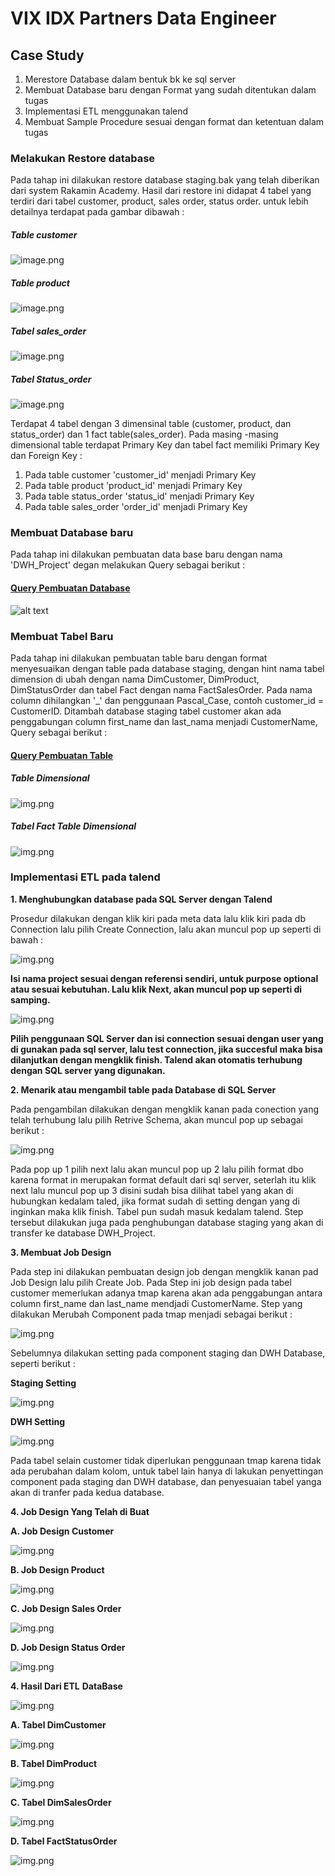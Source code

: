 # **VIX IDX Partners Data Engineer**

## **Case Study**
1. Merestore Database dalam bentuk bk ke sql server
2. Membuat Database baru dengan Format yang sudah ditentukan dalam tugas
3. Implementasi ETL menggunakan talend 
4. Membuat Sample Procedure sesuai dengan format dan ketentuan dalam tugas

### **Melakukan Restore database**
Pada tahap ini dilakukan restore database staging.bak yang telah diberikan dari system Rakamin Academy. Hasil dari restore ini didapat 4 tabel yang terdiri dari tabel customer, product, sales order, status order. untuk lebih detailnya terdapat pada gambar dibawah :

##### **Table customer**

![image.png](https://github.com/Ujeeg/VIX-ID-X-Pertners-Data-Engineer/blob/c659daa029afca4090fbf0ad998c0f79a6289a6c/staging.customer.png) 

##### **Table product**

![image.png](https://github.com/Ujeeg/VIX-ID-X-Pertners-Data-Engineer/blob/c659daa029afca4090fbf0ad998c0f79a6289a6c/staging.product.png)

##### **Tabel sales_order**

![image.png](https://github.com/Ujeeg/VIX-ID-X-Pertners-Data-Engineer/blob/c659daa029afca4090fbf0ad998c0f79a6289a6c/staging.sales%20_order.png)

##### **Tabel Status_order**

![image.png](https://github.com/Ujeeg/VIX-ID-X-Pertners-Data-Engineer/blob/c659daa029afca4090fbf0ad998c0f79a6289a6c/staging.status_order.png)


Terdapat 4 tabel dengan 3 dimensinal table (customer, product, dan status_order) dan 1 fact table(sales_order). Pada masing -masing dimensional table terdapat Primary Key dan tabel fact memiliki Primary Key dan Foreign Key :
1. Pada table customer 'customer_id' menjadi Primary Key
2. Pada table product 'product_id' menjadi Primary Key
3. Pada table status_order 'status_id' menjadi Primary Key
4. Pada table sales_order 'order_id' menjadi Primary Key



### **Membuat Database baru**
Pada tahap ini dilakukan pembuatan data base baru dengan nama 'DWH_Project' degan melakukan Query sebagai berikut :
#### [Query Pembuatan Database](https://github.com/Ujeeg/VIX-ID-X-Pertners-Data-Engineer/blob/a4f9f7f675c32d827486557c8f8e7a3f6fd904b7/Create%20database.sql)


![alt text](https://github.com/Ujeeg/VIX-ID-X-Pertners-Data-Engineer/blob/2b53d6edd1747bb07542c10588ab9610d2a25d2c/DWH%20database.png)


### **Membuat Tabel Baru**
Pada tahap ini dilakukan pembuatan table baru dengan format menyesuaikan dengan table pada database staging, dengan hint nama tabel dimension di ubah dengan nama DimCustomer, DimProduct, DimStatusOrder dan tabel Fact dengan nama FactSalesOrder. Pada nama column dihilangkan '_' dan penggunaan Pascal_Case, contoh customer_id = CustomerID. Ditambah database staging tabel customer akan ada penggabungan column first_name dan last_nama menjadi CustomerName,  Query sebagai berikut :
#### [Query Pembuatan Table](https://github.com/Ujeeg/VIX-ID-X-Pertners-Data-Engineer/blob/a4f9f7f675c32d827486557c8f8e7a3f6fd904b7/Create%20Table.sql)

##### **Table Dimensional**

![img.png](https://github.com/Ujeeg/VIX-ID-X-Pertners-Data-Engineer/blob/a4f9f7f675c32d827486557c8f8e7a3f6fd904b7/DWH%20database%20dimensional.png) 

##### **Tabel Fact Table Dimensional**

![img.png](https://github.com/Ujeeg/VIX-ID-X-Pertners-Data-Engineer/blob/a4f9f7f675c32d827486557c8f8e7a3f6fd904b7/DWH%20database%20fact.png)


### **Implementasi ETL pada talend**

**1.  Menghubungkan database pada SQL Server dengan Talend**

Prosedur dilakukan dengan klik kiri pada meta data lalu klik kiri pada db Connection lalu pilih Create Connection, lalu akan muncul pop up seperti di bawah :

![img.png](https://github.com/Ujeeg/VIX-ID-X-Pertners-Data-Engineer/blob/83dbaecfb04ae8b74723b2603c22d939fa77219b/DWH%20connect%201.png)

**Isi nama project sesuai dengan referensi sendiri, untuk purpose optional atau sesuai kebutuhan. Lalu klik Next, akan muncul pop up seperti di samping.**

![img.png](https://github.com/Ujeeg/VIX-ID-X-Pertners-Data-Engineer/blob/83dbaecfb04ae8b74723b2603c22d939fa77219b/DWH%20connect%202.png)

**Pilih penggunaan SQL Server dan isi connection sesuai dengan user yang di gunakan pada sql server, lalu test connection, jika succesful maka bisa dilanjutkan dengan mengklik finish. Talend akan otomatis terhubung dengan SQL server yang digunakan.**


**2.  Menarik atau mengambil table pada Database di SQL Server**

Pada pengambilan dilakukan dengan mengklik kanan pada conection yang telah terhubung lalu pilih Retrive Schema, akan muncul pop up sebagai berikut :

![img.png](https://github.com/Ujeeg/VIX-ID-X-Pertners-Data-Engineer/blob/4d989de4834da9dea61206bfbb3419c376f0db4e/ambil%20scheme%20lengkap.png)

Pada pop up 1 pilih next lalu akan muncul pop up 2 lalu pilih format dbo karena format in merupakan format default dari sql server, seterlah itu klik next lalu muncul pop up 3 disini sudah bisa dilihat tabel yang akan di hubungkan kedalam taled, jika format sudah di setting dengan yang di inginkan maka klik finish. Tabel pun sudah masuk kedalam talend. Step tersebut dilakukan juga pada penghubungan database staging yang akan di transfer ke database DWH_Project.


**3.  Membuat Job Design**

Pada step ini dilakukan pembuatan design job dengan mengklik kanan pad Job Design lalu pilih Create Job. Pada Step ini job design pada tabel customer memerlukan adanya tmap karena akan ada penggabungan antara column first_name dan last_name mendjadi CustomerName. Step yang dilakukan Merubah Component pada tmap menjadi sebagai berikut :

![img.png](https://github.com/Ujeeg/VIX-ID-X-Pertners-Data-Engineer/blob/4d989de4834da9dea61206bfbb3419c376f0db4e/etl.png)

Sebelumnya dilakukan setting pada component staging dan DWH Database, seperti berikut : 

**Staging Setting**


![img.png](https://github.com/Ujeeg/VIX-ID-X-Pertners-Data-Engineer/blob/4d989de4834da9dea61206bfbb3419c376f0db4e/Stagging.etl.png)

**DWH Setting**

![img.png](https://github.com/Ujeeg/VIX-ID-X-Pertners-Data-Engineer/blob/4d989de4834da9dea61206bfbb3419c376f0db4e/DWH.etl.png)

Pada tabel selain customer tidak diperlukan penggunaan tmap karena tidak ada perubahan dalam kolom, untuk tabel lain hanya di lakukan penyettingan component pada staging dan DWH database, dan penyesuaian tabel yanga akan di tranfer pada kedua database.

**4.  Job Design Yang Telah di Buat**

**A. Job Design Customer**

![img.png](https://github.com/Ujeeg/VIX-ID-X-Pertners-Data-Engineer/blob/4d989de4834da9dea61206bfbb3419c376f0db4e/job%20design.%20customer.png)

**B. Job Design Product**

![img.png](https://github.com/Ujeeg/VIX-ID-X-Pertners-Data-Engineer/blob/4d989de4834da9dea61206bfbb3419c376f0db4e/job%20design.%20product.png)

**C. Job Design Sales Order**

![img.png](https://github.com/Ujeeg/VIX-ID-X-Pertners-Data-Engineer/blob/4d989de4834da9dea61206bfbb3419c376f0db4e/job%20design.%20sales_order.png)

**D. Job Design Status Order**

![img.png](https://github.com/Ujeeg/VIX-ID-X-Pertners-Data-Engineer/blob/4d989de4834da9dea61206bfbb3419c376f0db4e/job%20design.%20status%20order.png)


**4. Hasil Dari ETL**
**DataBase**

![img.png](https://github.com/Ujeeg/VIX-ID-X-Pertners-Data-Engineer/blob/4d989de4834da9dea61206bfbb3419c376f0db4e/Proof%20Database.png)

**A. Tabel DimCustomer**

![img.png](https://github.com/Ujeeg/VIX-ID-X-Pertners-Data-Engineer/blob/4d989de4834da9dea61206bfbb3419c376f0db4e/table%20customer%20hasil.png)


**B. Tabel DimProduct**

![img.png](https://github.com/Ujeeg/VIX-ID-X-Pertners-Data-Engineer/blob/4d989de4834da9dea61206bfbb3419c376f0db4e/table%20product%20hasil.png)


**C. Tabel DimSalesOrder**

![img.png](https://github.com/Ujeeg/VIX-ID-X-Pertners-Data-Engineer/blob/4d989de4834da9dea61206bfbb3419c376f0db4e/table%20salesorder%20hasil.png)


**D. Tabel FactStatusOrder**

![img.png](https://github.com/Ujeeg/VIX-ID-X-Pertners-Data-Engineer/blob/4d989de4834da9dea61206bfbb3419c376f0db4e/table%20statusorder%20hasil.png)



